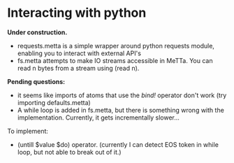 # Interacting with python
**Under construction.**

- requests.metta is a simple wrapper around python requests module, enabling you to interact with external API's
- fs.metta attempts to make IO streams accessible in MeTTa. You can read n bytes from a stream using (read n). 

**Pending questions:**
- it seems like imports of atoms that use the *bind!* operator don't work (try importing defaults.metta)
- A while loop is added in fs.metta, but there is something wrong with the implementation. Currently, it gets incrementally slower...

To implement:
- (untill $value $do) operator. (currently I can detect EOS token in while loop, but not able to break out of it.)

